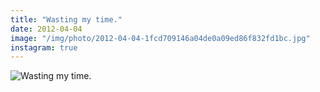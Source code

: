 ```yaml
---
title: "Wasting my time."
date: 2012-04-04
image: "/img/photo/2012-04-04-1fcd709146a04de0a09ed86f832fd1bc.jpg"
instagram: true
---
```


![Wasting my time.](/img/photo/2012-04-04-1fcd709146a04de0a09ed86f832fd1bc.jpg)
